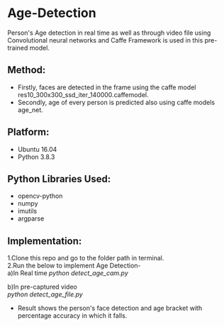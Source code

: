 # Age-Detection

Person's Age detection in real time as well as through video file using Convolutional neural networks and Caffe Framework is used in this pre-trained model.

## Method:

* Firstly, faces are detected in the frame using the caffe model res10_300x300_ssd_iter_140000.caffemodel.
* Secondly, age of every person is predicted also using caffe models age_net.

## Platform:
* Ubuntu 16.04
* Python 3.8.3

## Python Libraries Used:
* opencv-python
* numpy
* imutils 
* argparse

## Implementation:

1.Clone this repo and go to the folder path in terminal.\
2.Run the below to implement Age Detection- \
  a)In Real time
  *python detect_age_cam.py*
  
  b)In pre-captured video\
  *python detect_age_file.py*

* Result shows the person's face detection and age bracket with percentage accuracy in which it falls.

